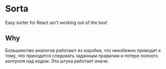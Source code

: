 # Sorta
Easy sorter for React ain't working out of the box!

## Why
Большинство аналогов работают из коробки, что неизбежно приводит к тому, 
что приходится следовать заданным правилам и потере полного контроля над кодом.
Эта штука работает иначе.
